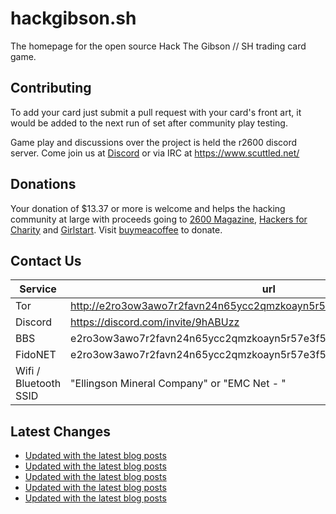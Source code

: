 # hackgibson.sh
The homepage for the open source Hack The Gibson // SH trading card game.


## Contributing

To add your card just submit a pull request with your card's front art, it would be added to the next run of set after community play testing.

Game play and discussions over the project is held the r2600 discord server. Come join us at [Discord](https://discord.com/invite/9hABUzz) or via IRC at https://www.scuttled.net/


## Donations

Your donation of $13.37 or more is welcome and helps the hacking community at large with proceeds going to [2600 Magazine](https://2600.com/), [Hackers for Charity](https://hackersforcharity.org) and [Girlstart](https://girlstart.org).  Visit [buymeacoffee](https://www.buymeacoffee.com/hackgibson.sh) to donate.


## Contact Us

Service | url
-|-
Tor | http://e2ro3ow3awo7r2favn24n65ycc2qmzkoayn5r57e3f56nvjwdcgg32ad.onion
Discord | https://discord.com/invite/9hABUzz
BBS | e2ro3ow3awo7r2favn24n65ycc2qmzkoayn5r57e3f56nvjwdcgg32ad.onion:23
FidoNET | e2ro3ow3awo7r2favn24n65ycc2qmzkoayn5r57e3f56nvjwdcgg32ad.onion:24554
Wifi / Bluetooth SSID | "Ellingson Mineral Company" or "EMC Net - <fidonet address>"

## Latest Changes
<!-- BLOG-POST-LIST:START -->
- [Updated with the latest blog posts](https://github.com/DFW2600/hackgibson.sh/commit/2a1e7ccf00a400c9de82d8c075445545fe8a2c79)
- [Updated with the latest blog posts](https://github.com/DFW2600/hackgibson.sh/commit/ae8d3c44f46ff2ab8b0308515b32a79fa9f6e16f)
- [Updated with the latest blog posts](https://github.com/DFW2600/hackgibson.sh/commit/4104f11239a96820c2f3bcf922d7d225e01d23e5)
- [Updated with the latest blog posts](https://github.com/DFW2600/hackgibson.sh/commit/5ba3995f69dfbdb67e4088c12a855cc41112b9ea)
- [Updated with the latest blog posts](https://github.com/DFW2600/hackgibson.sh/commit/c3f3d7428cd4a169bf4bc92ada88aafb7e755c11)
<!-- BLOG-POST-LIST:END -->
